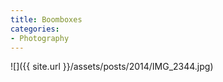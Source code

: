 ```yaml
---
title: Boomboxes
categories:
- Photography
---
```


![]({{ site.url }}/assets/posts/2014/IMG_2344.jpg)
